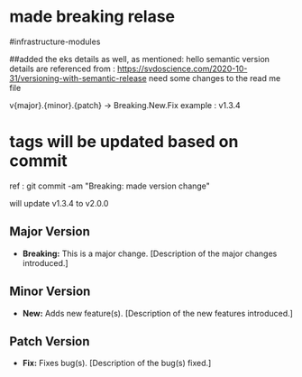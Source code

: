 # made breaking relase
#infrastructure-modules

##added the eks details as well, as mentioned:
hello
semantic version details are referenced from : https://svdoscience.com/2020-10-31/versioning-with-semantic-release
need some changes to the read me file


v{major}.{minor}.{patch} → Breaking.New.Fix
example : v1.3.4

# tags will be updated based on commit

ref : git commit -am "Breaking: made version change"

will update v1.3.4 to v2.0.0
## Major Version
- **Breaking:** This is a major change. [Description of the major changes introduced.]

## Minor Version
- **New:** Adds new feature(s). [Description of the new features introduced.]

## Patch Version
- **Fix:** Fixes bug(s). [Description of the bug(s) fixed.]

